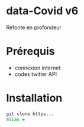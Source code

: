 # data-Covid  v6

Refonte en profondeur

# Prérequis
* connexion internet
* codes twitter API

# Installation
```bash
git clone https...
alias = 
```